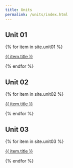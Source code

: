 ```yaml
---
title: Units
permalink: /units/index.html 
---
```


## Unit 01
{% for item in site.unit01 %}
  <p><a href="{{ item.url | prepend: site.baseurl}}">{{ item.title }}</a></p>
{% endfor %}

## Unit 02
{% for item in site.unit02 %}
  <p><a href="{{ item.url | prepend: site.baseurl}}">{{ item.title }}</a></p>
{% endfor %}

## Unit 03
{% for item in site.unit03 %}
  <p><a href="{{ item.url | prepend: site.baseurl}}">{{ item.title }}</a></p>
{% endfor %}
